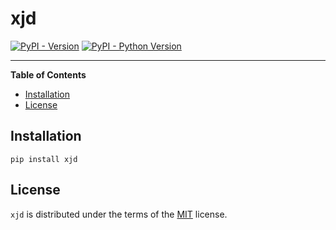 # xjd

[![PyPI - Version](https://img.shields.io/pypi/v/xjd.svg)](https://pypi.org/project/xjd)
[![PyPI - Python Version](https://img.shields.io/pypi/pyversions/xjd.svg)](https://pypi.org/project/xjd)

-----

**Table of Contents**

- [Installation](#installation)
- [License](#license)

## Installation

```console
pip install xjd
```

## License

`xjd` is distributed under the terms of the [MIT](https://spdx.org/licenses/MIT.html) license.
